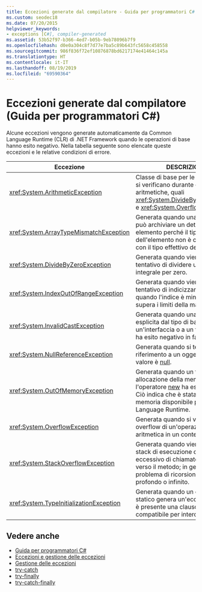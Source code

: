 ```yaml
---
title: Eccezioni generate dal compilatore - Guida per programmatori C#
ms.custom: seodec18
ms.date: 07/20/2015
helpviewer_keywords:
- exceptions [C#], compiler-generated
ms.assetid: 53b52f97-b366-4ed7-b05b-9eb78096b7f9
ms.openlocfilehash: d0e0a304c8f7d77e7ba5c89b643fc5658c458558
ms.sourcegitcommit: 986f836f72ef10876878bd6217174e41464c145a
ms.translationtype: HT
ms.contentlocale: it-IT
ms.lasthandoff: 08/19/2019
ms.locfileid: "69590364"
---
```

# <a name="compiler-generated-exceptions-c-programming-guide"></a>Eccezioni generate dal compilatore (Guida per programmatori C#)
Alcune eccezioni vengono generate automaticamente da Common Language Runtime (CLR) di .NET Framework quando le operazioni di base hanno esito negativo. Nella tabella seguente sono elencate queste eccezioni e le relative condizioni di errore.  
  
|Eccezione|DESCRIZIONE|  
|---------------|-----------------|  
|<xref:System.ArithmeticException>|Classe di base per le eccezioni che si verificano durante operazioni aritmetiche, quali <xref:System.DivideByZeroException> e <xref:System.OverflowException>.|  
|<xref:System.ArrayTypeMismatchException>|Generata quando una matrice non può archiviare un determinato elemento perché il tipo effettivo dell'elemento non è compatibile con il tipo effettivo della matrice.|  
|<xref:System.DivideByZeroException>|Generata quando viene eseguito un tentativo di dividere un valore integrale per zero.|  
|<xref:System.IndexOutOfRangeException>|Generata quando viene eseguito un tentativo di indicizzare una matrice, quando l'indice è minore di zero o supera i limiti della matrice.|  
|<xref:System.InvalidCastException>|Generata quando una conversione esplicita dal tipo di base a un'interfaccia o a un tipo derivato ha esito negativo in fase di runtime.|  
|<xref:System.NullReferenceException>|Generata quando si tenta di fare riferimento a un oggetto il cui valore è [null](../../language-reference/keywords/null.md).|  
|<xref:System.OutOfMemoryException>|Generata quando un tentativo di allocazione della memoria tramite l'operatore [new](../../language-reference/operators/new-operator.md) ha esito negativo. Ciò indica che è stata esaurita la memoria disponibile per Common Language Runtime.|  
|<xref:System.OverflowException>|Generata quando si verifica un overflow di un'operazione aritmetica in un contesto `checked`.|  
|<xref:System.StackOverflowException>|Generata quando viene esaurito lo stack di esecuzione da un numero eccessivo di chiamate in sospeso verso il metodo; in genere indica un problema di ricorsione molto profondo o infinito.|  
|<xref:System.TypeInitializationException>|Generata quando un costruttore statico genera un'eccezione e non è presente una clausola `catch` compatibile per intercettarla.|  
  
## <a name="see-also"></a>Vedere anche

- [Guida per programmatori C#](../index.md)
- [Eccezioni e gestione delle eccezioni](./index.md)
- [Gestione delle eccezioni](./exception-handling.md)
- [try-catch](../../language-reference/keywords/try-catch.md)
- [try-finally](../../language-reference/keywords/try-finally.md)
- [try-catch-finally](../../language-reference/keywords/try-catch-finally.md)
